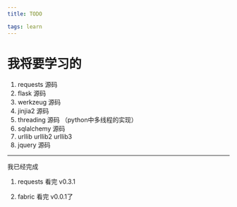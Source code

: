 ```yaml
---
title: TODO

tags: learn
---
```

# 我将要学习的

1. requests 源码
2. flask 源码
3. werkzeug 源码
4. jinjia2 源码
5. threading 源码 （python中多线程的实现）
6. sqlalchemy 源码
7. urllib urllib2 urllib3
8. jquery 源码

---

我已经完成

1. requests 看完 v0.3.1

2. fabric 看完 v0.0.1了